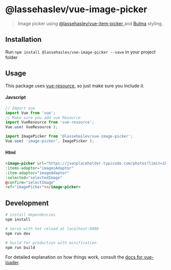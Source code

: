 # @lassehaslev/vue-image-picker

> Image picker using [ @lassehaslev/vue-item-picker ](https://github.com/LasseHaslev/vue-item-picker) and [Bulma](http://bulma.io/) styling.

## Installation
Run ```npm install @lassehaslev/vue-image-picker --save``` in your project folder

## Usage
This package uses [vue-resource](https://github.com/vuejs/vue-resource), so just make sure you include it.
#### Javscript
```js
// Import vue
import Vue from 'vue';
// Make sure you add vue Resource
import VueResource from 'vue-resource';
Vue.use( VueResource );

import ImagePicker from '@lassehaslev/vue-image-picker';
Vue.use( 'image-picker', ImagePicker );
```

#### Html
```html
<image-picker url="https://jsonplaceholder.typicode.com/photos?limit=10"
:items-adaptor="imagesAdaptor"
:item-adaptor="imageAdaptor"
:selected="selectedImage"
@confirm="selectImage"
ref="imagePicker"></image-picker>
```



## Development

``` bash
# install dependencies
npm install

# serve with hot reload at localhost:8080
npm run dev

# build for production with minification
npm run build
```

For detailed explanation on how things work, consult the [docs for vue-loader](http://vuejs.github.io/vue-loader).
